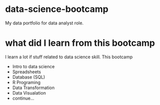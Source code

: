 # data-science-bootcamp
My data portfolio for data analyst role.

# what did I learn from this bootcamp

I learn a lot if stuff related to data science skill. This bootcamp

- Intro to data science
- Spreadsheets
- Database (SQL)
- R Programing
- Data Transformation
- Data Visualation
- continue...
